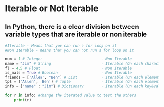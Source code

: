 # Iterable or Not Iterable
## In Python, there is a clear division between variable types that are iterable or non iterable
```python 
#Iterable - Means that you can run a for loop on it
#Non Iterable - Means that you can not run a for loop on it

num = 1 # Integer                           - Non Iterable
name = "Jim" # String                       - Iterable (On each character)
fl = 4.5 # Float                            - Non Iterable
is_male = True # Boolean                    - Non Iterable
friends = ['Allen', "Ben"] # List           - Iterable (On each element in list)
tpl = ('Allen', 'Ben') # Tuple              - Iterable (On each element in tuple)
info = {"name" : "Jim"} # Dictionary        - Iterable (On each key&value pair in dictionaries)

for r in info: #change the iterated value to test the others
    print(r)
```